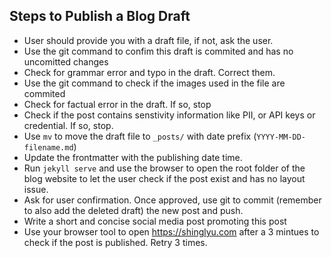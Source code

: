 ## Steps to Publish a Blog Draft

* User should provide you with a draft file, if not, ask the user.
* Use the git command to confim this draft is commited and has no uncomitted changes
* Check for grammar error and typo in the draft. Correct them.
* Use the git command to check if the images used in the file are commited
* Check for factual error in the draft. If so, stop
* Check if the post contains senstivity information like PII, or API keys or credential. If so, stop.
* Use `mv` to move the draft file to `_posts/` with date prefix (`YYYY-MM-DD-filename.md`)
* Update the frontmatter with the publishing date time.
* Run `jekyll serve` and use the browser to open the root folder of the blog website to let the user check if the post exist and has no layout issue. 
* Ask for user confirmation. Once approved, use git to commit (remember to also add the deleted draft) the new post and push.
* Write a short and concise social media post promoting this post
* Use your browser tool to open https://shinglyu.com after a 3 mintues to check if the post is published. Retry 3 times. 
